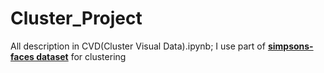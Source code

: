 # Cluster_Project
All description in CVD(Cluster Visual Data).ipynb; I use part of __[simpsons-faces dataset](https://www.kaggle.com/kostastokis/simpsons-faces)__ for clustering
